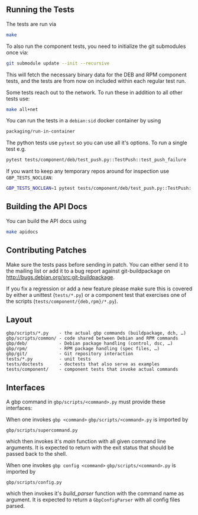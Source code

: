 Running the Tests
-----------------

The tests are run via

```sh
make
```

To also run the component tests, you need to initialize the git submodules once
via:

```sh
git submodule update --init --recursive
```

This will fetch the necessary binary data for the DEB and RPM component tests,
and the tests are from now on included within each regular test run.

Some tests reach out to the network. To run these in addition to all
other tests use:

```sh
make all+net
```

You can run the tests in a `debian:sid` docker container by using

```sh
packaging/run-in-container
```

The python tests use `pytest` so you can use all it's options. To run a
single test e.g.

```sh
pytest tests/component/deb/test_push.py::TestPush::test_push_failure
```

If you want to keep any temporary repos around for inspection use
`GBP_TESTS_NOCLEAN`:

```sh
GBP_TESTS_NOCLEAN=1 pytest tests/component/deb/test_push.py::TestPush::test_push_failure
```

Building the API Docs
---------------------

You can build the API docs using

```sh
make apidocs
```

Contributing Patches
--------------------

Make sure the tests pass before sending in patch. You can either send
it to the mailing list or add it to a bug report against
git-buildpackage on <http://bugs.debian.org/src:git-buildpackage>.

If you fix a regression or add a new feature please make sure this is covered
by either a unittest (`tests/*.py`) or a component test that exercises one of the
scripts (`tests/component/{deb,rpm}/*.py`).

Layout
------

    gbp/scripts/*.py    - the actual gbp commands (buildpackage, dch, …)
    gbp/scripts/common/ - code shared between Debian and RPM commands
    gbp/deb/            - Debian package handling (control, dsc, …)
    gbp/rpm/            - RPM package handling (spec files, …)
    gbp/git/            - Git repository interaction
    tests/*.py          - unit tests
    tests/doctests      - doctests that also serve as examples
    tests/component/    - component tests that invoke actual commands

Interfaces
----------

A gbp command in `gbp/scripts/<command>.py` must provide these interfaces:

When one invokes `gbp <command>` `gbp/scripts/<command>.py` is imported by

    gbp/scripts/supercommand.py

which then invokes it's *main* function with all given command line arguments.
It is expected to return with the exit status that should be passed back to the
shell.

When one invokes `gbp config <command>` `gbp/scripts/<command>.py` is imported by

    gbp/scripts/config.py

which then invokes it's *build_parser* function with the command name as argument.
It is expected to return a `GbpConfigParser` with all config files parsed.
